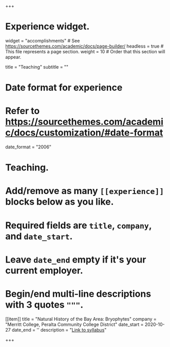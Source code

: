 +++
# Experience widget.
widget = "accomplishments"  # See https://sourcethemes.com/academic/docs/page-builder/
headless = true  # This file represents a page section.
weight = 10  # Order that this section will appear.

title = "Teaching"
subtitle = ""

# Date format for experience
#   Refer to https://sourcethemes.com/academic/docs/customization/#date-format
date_format = "2006"

# Teaching.
#   Add/remove as many `[[experience]]` blocks below as you like.
#   Required fields are `title`, `company`, and `date_start`.
#   Leave `date_end` empty if it's your current employer.
#   Begin/end multi-line descriptions with 3 quotes `"""`.

[[item]]
  title = "Natural History of the Bay Area: Bryophytes"
  company = "Merritt College, Peralta Community College District"
  date_start = 2020-10-27
  date_end = ''
  description = "[Link to syllabus](https://drive.google.com/file/d/1A7dGYxRTLuyIe_QOVuEY-WOFt1iH87-N/view)"

+++
